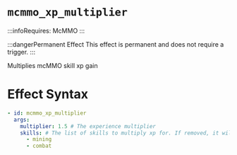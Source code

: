 # `mcmmo_xp_multiplier`
:::infoRequires:
McMMO
:::

:::dangerPermanent Effect
This effect is permanent and does not require a trigger.
:::

Multiplies mcMMO skill xp gain
# Effect Syntax
```yaml
- id: mcmmo_xp_multiplier
  args:
    multiplier: 1.5 # The experience multiplier
    skills: # The list of skills to multiply xp for. If removed, it will multiply all skills.
      - mining
      - combat 
```
